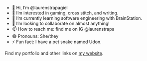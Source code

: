 - 👋 Hi, I’m @laurenstrapagiel
- 👀 I’m interested in gaming, cross stitch, and writing.
- 🌱 I’m currently learning software engineering with BrainStation.
- 💞️ I’m looking to collaborate on almost anything!
- 📫 How to reach me: find me on IG @laurenstrapa
- 😄 Pronouns: She/they
- ⚡ Fun fact: I have a pet snake named Udon.

Find my portfolio and other links on [my website](HTTP://www.laurenstrapagiel.com).

<!---
laurenstrapagiel/laurenstrapagiel is a ✨ special ✨ repository because its `README.md` (this file) appears on your GitHub profile.
You can click the Preview link to take a look at your changes.
--->
